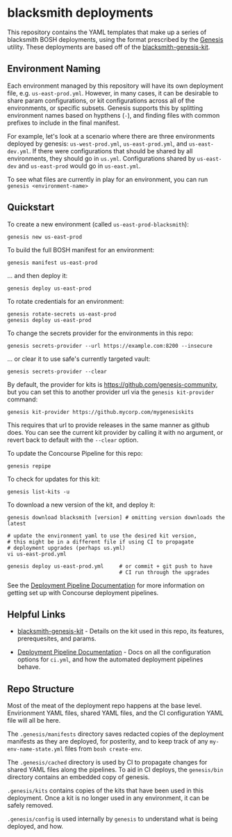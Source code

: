 blacksmith deployments
==============================

This repository contains the YAML templates that make up a series of
blacksmith BOSH deployments, using the format prescribed by the
[Genesis][1] utility. These deployments are based off of the
[blacksmith-genesis-kit][2].

Environment Naming
------------------

Each environment managed by this repository will have its own
deployment file, e.g. `us-east-prod.yml`. However, in many cases,
it can be desirable to share param configurations, or kit configurations
across all of the environments, or specific subsets. Genesis supports
this by splitting environment names based on hypthens (`-`), and finding
files with common prefixes to include in the final manifest.

For example, let's look at a scenario where there are three environments
deployed by genesis: `us-west-prod.yml`, `us-east-prod.yml`, and `us-east-dev.yml`.
If there were configurations that should be shared by all environments,
they should go in `us.yml`. Configurations shared by `us-east-dev` and `us-east-prod`
would go in `us-east.yml`.

To see what files are currently in play for an environment, you can run
`genesis <environment-name>`

Quickstart
----------

To create a new environment (called `us-east-prod-blacksmith`):

    genesis new us-east-prod

To build the full BOSH manifest for an environment:

    genesis manifest us-east-prod

... and then deploy it:

    genesis deploy us-east-prod

To rotate credentials for an environment:

    genesis rotate-secrets us-east-prod
    genesis deploy us-east-prod

To change the secrets provider for the environments in this repo:

    genesis secrets-provider --url https://example.com:8200 --insecure

... or clear it to use safe's currently targeted vault:

    genesis secrets-provider --clear

By default, the provider for kits is https://github.com/genesis-community, but
you can set this to another provider url via the `genesis kit-provider`
command:

    genesis kit-provider https://github.mycorp.com/mygenesiskits

This requires that url to provide releases in the same manner as github does.
You can see the current kit provider by calling it with no argument, or revert
back to default with the `--clear` option.

To update the Concourse Pipeline for this repo:

    genesis repipe

To check for updates for this kit:

    genesis list-kits -u

To download a new version of the kit, and deploy it:

    genesis download blacksmith [version] # omitting version downloads the latest

    # update the environment yaml to use the desired kit version,
    # this might be in a different file if using CI to propagate
    # deployment upgrades (perhaps us.yml)
    vi us-east-prod.yml

    genesis deploy us-east-prod.yml     # or commit + git push to have
                                        # CI run through the upgrades

See the [Deployment Pipeline Documentation][3] for more
information on getting set up with Concourse deployment pipelines.

Helpful Links
-------------

- [blacksmith-genesis-kit][2] - Details on the kit used in this repo,
  its features, prerequesites, and params.

- [Deployment Pipeline Documentation][3] - Docs on all the
  configuration options for `ci.yml`, and how the automated
  deployment pipelines behave.

[1]: https://github.com/starkandwayne/genesis
[2]: https://github.com/genesis-community/blacksmith-genesis-kit
[3]: https://github.com/starkandwayne/genesis/blob/master/docs/PIPELINES.md

Repo Structure
--------------

Most of the meat of the deployment repo happens at the base level.
Envirionment YAML files, shared YAML files, and the CI
configuration YAML file will all be here.

The `.genesis/manifests` directory saves redacted copies of the
deployment manifests as they are deployed, for posterity, and to
keep track of any `my-env-name-state.yml` files from `bosh create-env`.

The `.genesis/cached` directory is used by CI to propagate changes
for shared YAML files along the pipelines. To aid in CI deploys, the
`genesis/bin` directory contains an embedded copy of genesis.

`.genesis/kits` contains copies of the kits that have been used in
this deployment. Once a kit is no longer used in any environment,
it can be safely removed.

`.genesis/config` is used internally by `genesis` to understand
what is being deployed, and how.
